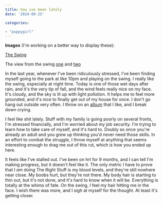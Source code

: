 ```yaml
---
title: how ive been lately
date: '2024-09-25'

categories:

- "puppygirl"
---
```


**Images** (I'm working on a better way to display these): 

[The Swing](/images/1/swing.jpg)

The view from the swing [one](/images/1/trees1.jpg) and [two](/images/1/trees2.jpg)

In the last year, whenever I've been ridiculously stressed, I've been finding myself going to the park at like 10pm and playing on the swing. I really like the swing, especially at night time. Today is one of those wet days after rain, and it's the very tip of fall, and the wind feels really nice on my face. It's cloudy, and the sky is lit up with light pollution. It helps me to feel more grounded, and it's nice to finally get out of my house for once. I don't go hang out outside very often. I throw on an [album](https://prettywhen.bandcamp.com/album/i-will-be-pretty-when-i-die) that I like, and I break down crying.

I feel like shit lately. Stuff with my family is going poorly on several fronts, I'm stressed financially, and I'm worried about my job security. I'm trying to learn how to take care of myself, and it's hard to. Doubly so once you're already an adult and you grew up thinking you'd never need those skills. In an effort to combat the struggle, I throw myself at anything that seems interesting enough to drag me out of this rut, which is how you ended up here.

It feels like I've stalled out. I've been on hrt for 9 months, and I can tell I'm making progress, but it doesn't feel like it. The only metric I have to prove that I *am* doing The Right Stuff is my blood levels, and they're still nowhere near close. My boobs hurt, but they're not there. My body hair is starting to thin out, but it's not done, and it's hard to know when it will be. Everything is totally at the whims of fate.  On the swing, I feel my hair hitting me in the face. I wish there was more, and I sigh at myself for the thought. At least it's getting closer.